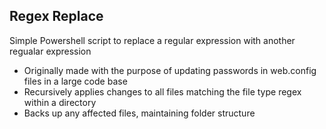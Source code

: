 ## Regex Replace
Simple Powershell script to replace a regular expression with another regualar expression
- Originally made with the purpose of updating passwords in web.config files in a large code base
- Recursively applies changes to all files matching the file type regex within a directory
- Backs up any affected files, maintaining folder structure
